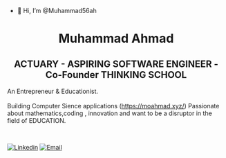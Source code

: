 - 👋 Hi, I’m @Muhammad56ah
<h1 align="center">Muhammad Ahmad </h1>
<h2 align="center">ACTUARY - ASPIRING SOFTWARE ENGINEER - Co-Founder THINKING SCHOOL   </h2>



                                                               
An Entrepreneur & Educationist. <br><br>
Building Computer Sience applications (https://moahmad.xyz/) 
Passionate about mathematics,coding , innovation and want to be a disruptor in the field of EDUCATION.
 
<br>
 
[![Linkedin](https://img.shields.io/badge/Linked%20in-MuhammadAhmad-blue)](https://www.linkedin.com/in/m-o-ahmad/)
[![Email](https://img.shields.io/badge/Email-muahmad@g.ucla.edu-red)](mailto:muahmad@g.ucla.edu)


<!--
**ip11/ip11** is a ✨ _special_ ✨ repository because its `README.md` (this file) appears on your GitHub profile.

Here are some ideas to get you started:

- 🔭 I’m currently working on ...
- 🌱 I’m currently learning ...
- 👯 I’m looking to collaborate on ...
- 🤔 I’m looking for help with ...
- 💬 Ask me about ...
- 📫 How to reach me: ...
- 😄 Pronouns: ...
- ⚡ Fun fact: ...
-->
